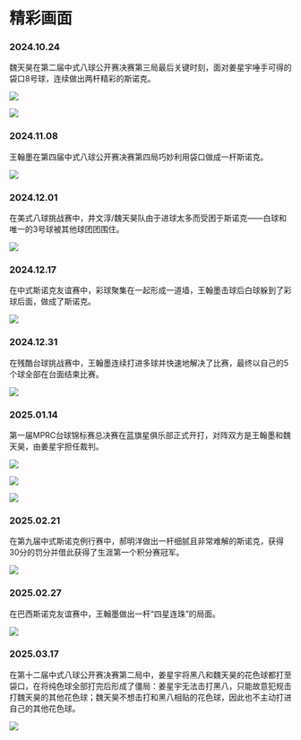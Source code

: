 # 精彩画面

### 2024.10.24

魏天昊在第二届中式八球公开赛决赛第三局最后关键时刻，面对姜星宇唾手可得的袋口8号球，连续做出两杆精彩的斯诺克。

![](./img/20241024_001.jpg)

![](./img/20241024_002.jpg)

### 2024.11.08

王翰墨在第四届中式八球公开赛决赛第四局巧妙利用袋口做成一杆斯诺克。

![](./img/20241108_001.jpg)

### 2024.12.01

在美式八球挑战赛中，井文淳/魏天昊队由于进球太多而受困于斯诺克——白球和唯一的3号球被其他球团团围住。

![](./img/20241201_001.jpg)

### 2024.12.17

在中式斯诺克友谊赛中，彩球聚集在一起形成一道墙，王翰墨击球后白球躲到了彩球后面，做成了斯诺克。

![](./img/20241217_001.jpg)

### 2024.12.31

在残酷台球挑战赛中，王翰墨连续打进多球并快速地解决了比赛，最终以自己的5个球全部在台面结束比赛。

![](./img/20241231_001.jpg)

### 2025.01.14

第一届MPRC台球锦标赛总决赛在蓝旗星俱乐部正式开打，对阵双方是王翰墨和魏天昊，由姜星宇担任裁判。

![](./img/20250114_001.jpg)

![](./img/20250114_002.jpg)

![](./img/20250114_003.jpg)

### 2025.02.21

在第九届中式斯诺克例行赛中，郝明洋做出一杆细腻且非常难解的斯诺克，获得30分的罚分并借此获得了生涯第一个积分赛冠军。

![](./img/20250221_001.jpg)

### 2025.02.27

在巴西斯诺克友谊赛中，王翰墨做出一杆“四星连珠”的局面。

![](./img/20250227_001.jpg)

### 2025.03.17

在第十二届中式八球公开赛决赛第二局中，姜星宇将黑八和魏天昊的花色球都打至袋口，在将纯色球全部打完后形成了僵局：姜星宇无法击打黑八，只能故意犯规击打魏天昊的其他花色球；魏天昊不想击打和黑八相贴的花色球，因此也不主动打进自己的其他花色球。

![](./img/20250317_001.jpg)